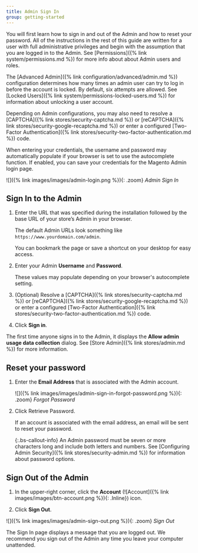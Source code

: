 ```yaml
---
title: Admin Sign In
group: getting-started
---
```


You will first learn how to sign in and out of the Admin and how to reset your password. All of the instructions in the rest of this guide are written for a user with full administrative privileges and begin with the assumption that you are logged in to the Admin. See [Permissions]({% link system/permissions.md %}) for more info about about Admin users and roles.

The [Advanced Admin]({% link configuration/advanced/admin.md %}) configuration determines how many times an admin user can try to log in before the account is locked. By default, six attempts are allowed. See [Locked Users]({% link system/permissions-locked-users.md %}) for information about unlocking a user account.

Depending on Admin configurations, you may also need to resolve a [CAPTCHA]({% link stores/security-captcha.md %}) or [reCAPTCHA]({% link stores/security-google-recaptcha.md %}) or enter a configured [Two-Factor Authentication]({% link stores/security-two-factor-authentication.md %}) code.

When entering your credentials, the username and password may automatically populate if your browser is set to use the autocomplete function. If enabled, you can save your credentials for the Magento Admin login page.

![]({% link images/images/admin-login.png %}){: .zoom}
_Admin Sign In_

## Sign In to the Admin

1. Enter the URL that was specified during the installation followed by the base URL of your store’s Admin in your browser.

    The default Admin URLs look something like `https://www.yourdomain.com/admin`.

   You can bookmark the page or save a shortcut on your desktop for easy access.

1. Enter your Admin **Username** and **Password**. 

   These values may populate depending on your browser's autocomplete setting.

1. (Optional) Resolve a [CAPTCHA]({% link stores/security-captcha.md %}) or [reCAPTCHA]({% link stores/security-google-recaptcha.md %}) or enter a configured [Two-Factor Authentication]({% link stores/security-two-factor-authentication.md %}) code.

1. Click **Sign in**.

The first time anyone signs in to the Admin, it displays the **Allow admin usage data collection** dialog. See [Store Admin]({% link stores/admin.md %}) for more information.

## Reset your password

1. Enter the **Email Address** that is associated with the Admin account.

   ![]({% link images/images/admin-sign-in-forgot-password.png %}){: .zoom}
   _Forgot Password_

1. Click <span class="btn">Retrieve Password</span>.

   If an account is associated with the email address, an email will be sent to reset your password.

   {:.bs-callout-info}
   An Admin password must be seven or more characters long and include both letters and numbers. See [Configuring Admin Security]({% link stores/security-admin.md %}) for information about password options.

## Sign Out of the Admin

1. In the upper-right corner, click the **Account** (![Account]({% link images/images/btn-account.png %}){: .Inline}) icon.

1. Click **Sign Out**.

![]({% link images/images/admin-sign-out.png %}){: .zoom}
_Sign Out_

The Sign In page displays a message that you are logged out. We recommend you sign out of the Admin any time you leave your computer unattended.
